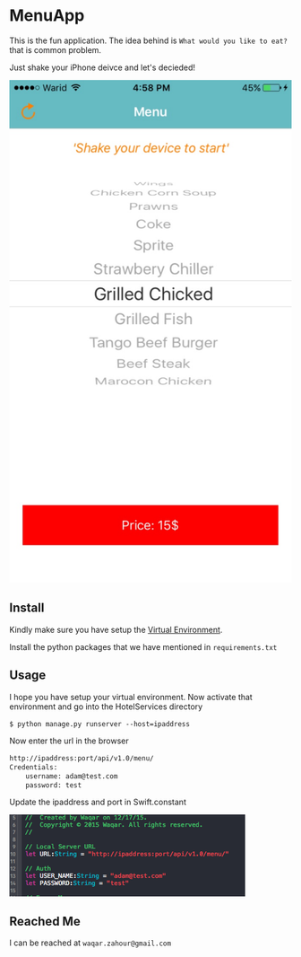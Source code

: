 # MenuApp

This is the fun application. The idea behind is `What would you like to eat?` that is common problem.

Just shake your iPhone deivce and let's decieded!

![alt text](MenuApp.jpg "Screen Shot")


## Install
 
Kindly make sure you have setup the [Virtual Environment](http://docs.python-guide.org/en/latest/dev/virtualenvs/).

Install the python packages that we have mentioned in `requirements.txt`

## Usage


I hope you have setup your virtual environment. Now activate that environment and go into the HotelServices
directory

	$ python manage.py runserver --host=ipaddress

	
Now enter the url in the browser 

	http://ipaddress:port/api/v1.0/menu/
	Credentials:
		username: adam@test.com
		password: test
		
Update the ipaddress and port in Swift.constant

![alt text](Instructions.png "Instruction")
	
## Reached Me	

I can be reached at `waqar.zahour@gmail.com`

